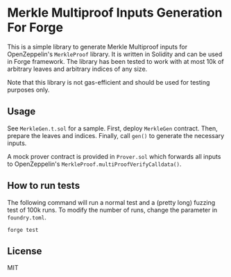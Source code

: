 # Merkle Multiproof Inputs Generation For Forge

This is a simple library to generate Merkle Multiproof inputs for OpenZeppelin's `MerkleProof` library. It is written in Solidity and can be used in Forge framework. The library has been tested to work with at most 10k of arbitrary leaves and arbitrary indices of any size.

Note that this library is not gas-efficient and should be used for testing purposes only.

## Usage

See `MerkleGen.t.sol` for a sample. First, deploy `MerkleGen` contract. Then, prepare the leaves and indices. Finally, call `gen()` to generate the necessary inputs.

A mock prover contract is provided in `Prover.sol` which forwards all inputs to OpenZeppelin's `MerkleProof.multiProofVerifyCalldata()`.

## How to run tests

The following command will run a normal test and a (pretty long) fuzzing test of 100k runs. To modify the number of runs, change the parameter in `foundry.toml`.

```
forge test
```

## License

MIT

